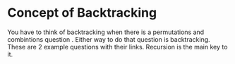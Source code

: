 # Concept of Backtracking

You have to think of backtracking when there is a permutations and combintions question . Either way to do that question is backtracking. 
These are 2 example questions with their links. Recursion is the main key to it. 
